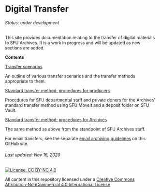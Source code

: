 # Digital Transfer
###### Status: under development
This site provides documentation relating to the transfer of digital materials to SFU Archives. It is a work in progress and will be updated as new sections are added.

**Contents**

[Transfer scenarios](transfer-scenarios.md)

An outline of various transfer scenarios and the transfer methods appropriate to them.

[Standard transfer method: procedures for producers](procedures/standard-producers/01-introduction.md)

Procedures for SFU departmental staff and private donors for the Archives' standard transfer method using SFU MoveIt and a deposit folder on SFU Vault.

[Standard transfer method: procedures for Archives](procedures/standard-archives/01-introduction.md)

The same method as above from the standpoint of SFU Archives staff.

For email transfers, see the separate [email archiving guidelines](https://github.com/SFU-Archives/email-archiving) on this GitHub site.

###### Last updated: Nov 16, 2020

[![License: CC BY-NC 4.0](https://img.shields.io/badge/License-CC%20BY--NC%204.0-lightgrey.svg)](https://creativecommons.org/licenses/by-nc/4.0/)

All content in this repository licensed under a [Creative Commons Attribution-NonCommercial 4.0 International License](https://creativecommons.org/licenses/by-nc/4.0/)
